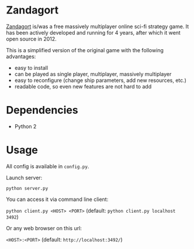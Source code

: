 Zandagort
=========

[Zandagort](http://zandagort.com/) is/was a free massively multiplayer online sci-fi strategy game. It has been actively developed and running for 4 years, after which it went open source in 2012.

This is a simplified version of the original game with the following advantages:

- easy to install
- can be played as single player, multiplayer, massively multiplayer
- easy to reconfigure (change ship parameters, add new resources, etc.)
- readable code, so even new features are not hard to add

# Dependencies

- Python 2

# Usage

All config is available in `config.py`.

Launch server:

`python server.py`

You can access it via command line client:

`python client.py <HOST> <PORT>` (default: `python client.py localhost 3492`)

Or any web browser on this url:

`<HOST>:<PORT>` (default: `http://localhost:3492/`)
